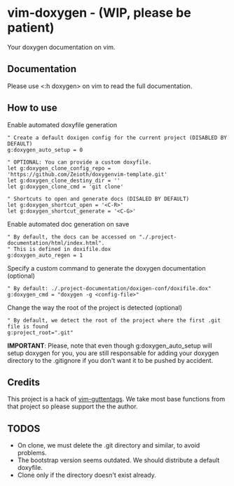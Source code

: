 # vim-doxygen - (WIP, please be patient)
Your doxygen documentation on vim. 

## Documentation
Please use <:h doxygen> on vim to read the full documentation.

## How to use

Enable automated doxyfile generation
   
``` 
" Create a default doxigen config for the current project (DISABLED BY DEFAULT)
g:doxygen_auto_setup = 0

" OPTIONAL: You can provide a custom doxyfile.
let g:doxygen_clone_config_repo = 'https://github.com/Zeioth/doxygenvim-template.git'
let g:doxygen_clone_destiny_dir = ''
let g:doxygen_clone_cmd = 'git clone'

" Shortcuts to open and generate docs (DISALED BY DEFAULT)
let g:doxygen_shortcut_open = '<C-R>'
let g:doxygen_shortcut_generate = '<C-G>'
```
   
Enable automated doc generation on save
```
" By default, the docs can be accessed on "./.project-documentation/html/index.html".
" This is defined in doxifile.dox
g:doxygen_auto_regen = 1
```

Specify a custom command to generate the doxygen documentation (optional)

```
" By default: ./.project-documentation/doxigen-conf/doxifile.dox"
g:doxygen_cmd = "doxygen -g <config-file>"
```

Change the way the root of the project is detected (optional)

``` 
" By default, we detect the root of the project where the first .git file is found
g:project_root=".git"
```
   
**IMPORTANT**: Please, note that even though g:doxygen_auto_setup will setup doxygen for you, you are still responsable for adding your doxygen directory to the .gitignore if you don't want it to be pushed by accident.

## Credits
This project is a hack of [vim-guttentags](https://github.com/ludovicchabant/vim-gutentags). We take most base functions from that project so please support the the author.


## TODOS

* On clone, we must delete the .git directory and similar, to avoid problems.
* The bootstrap version seems outdated. We should distribute a default doxyfile.
* Clone only if the directory doesn't exist already.
